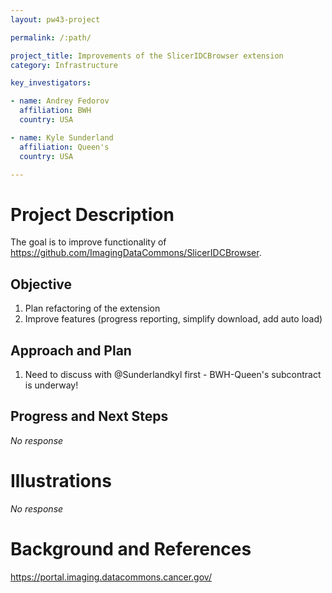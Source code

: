 ```yaml
---
layout: pw43-project

permalink: /:path/

project_title: Improvements of the SlicerIDCBrowser extension
category: Infrastructure

key_investigators:

- name: Andrey Fedorov
  affiliation: BWH
  country: USA

- name: Kyle Sunderland
  affiliation: Queen's
  country: USA

---
```


# Project Description

<!-- Add a short paragraph describing the project. -->


The goal is to improve functionality of https://github.com/ImagingDataCommons/SlicerIDCBrowser.



## Objective

<!-- Describe here WHAT you would like to achieve (what you will have as end result). -->


1. Plan refactoring of the extension
2. Improve features (progress reporting, simplify download, add auto load)



## Approach and Plan

<!-- Describe here HOW you would like to achieve the objectives stated above. -->


1. Need to discuss with @Sunderlandkyl first - BWH-Queen's subcontract is underway!




## Progress and Next Steps

<!-- Update this section as you make progress, describing of what you have ACTUALLY DONE.
     If there are specific steps that you could not complete then you can describe them here, too. -->


_No response_



# Illustrations

<!-- Add pictures and links to videos that demonstrate what has been accomplished. -->


_No response_



# Background and References

<!-- If you developed any software, include link to the source code repository.
     If possible, also add links to sample data, and to any relevant publications. -->


https://portal.imaging.datacommons.cancer.gov/

